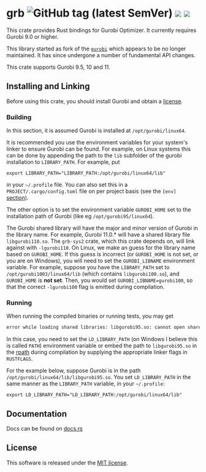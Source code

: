 # grb ![GitHub tag (latest SemVer)](https://img.shields.io/github/v/tag/ykrist/rust-grb?sort=semver) ![](https://img.shields.io/crates/v/grb.svg) ![](https://img.shields.io/docsrs/grb)

This crate provides Rust bindings for Gurobi Optimizer.  It currently requires Gurobi 9.0 or higher.

This library started as fork of the [`gurobi`](https://github.com/ubnt-intrepid/rust-gurobi) which appears to be no longer maintained.  It has since undergone a number of fundamental API changes.

This crate supports Gurobi 9.5, 10 and 11.

## Installing and Linking

Before using this crate, you should install Gurobi and obtain a [license](http://www.gurobi.com/downloads/licenses/license-center).

### Building
In this section, it is assumed Gurobi is installed at `/opt/gurobi/linux64`.

It is recommended you use the environment variables for your system's linker to ensure Gurobi can be found.
For example, on Linux systems this can be done by appending the path to the `lib` subfolder of the gurobi installation to `LIBRARY_PATH`.   For example, put

```base
export LIBRARY_PATH="LIBRARY_PATH:/opt/gurobi/linux64/lib"
```

in your `~/.profile` file.  You can also set this in a `PROJECT/.cargo/config.toml` file on per project basis (see the `[env]` [section](https://doc.rust-lang.org/cargo/reference/config.html)).

The other option is to set the environment variable `GUROBI_HOME` set to the installation path of Gurobi
(like eg `/opt/gurobi95/linux64`).  

The Gurobi shared library will have the major and minor version of Gurobi in the library name.  For example, Gurobi 11.0.* will have a shared library file `libgurobi110.so`.  The `grb-sys2` crate, which this crate depends on, will link against with `-lgurobi110`.  On Linux, we make an guess for the library name based on `GUROBI_HOME`.  If this guess is incorrect (or `GUROBI_HOME` is not set, or you are on Windows), you will need to set the `GUROBI_LIBNAME` environment variable.  For example, suppose you have the `LIBRARY_PATH` set to `/opt/gurobi1003/linux64/lib` (which contains `libgurobi100.so`), and `GUROBI_HOME` is **not set**.  Then, you would set `GUROBI_LIBNAME=gurobi100`, so that the correct `-lgurobi100` flag is emitted during compilation. 


### Running
When running the compiled binaries or running tests, you may get
```bash
error while loading shared libraries: libgurobi95.so: cannot open shared object file: No such file or directory
```
In this case, you need to set the `LD_LIBRARY_PATH` (on Windows I believe this is called `PATH`) environment variable or embed the path to `libgurobi95.so` in the [rpath](https://en.wikipedia.org/wiki/Rpath) during compilation by supplying the appropriate linker flags in `RUSTFLAGS`.

For the example below, suppose Gurobi is in the path `/opt/gurobi/linux64/lib/libgurobi95.so`.  You set `LD_LIBRARY_PATH` in the same manner as the `LIBRARY_PATH` variable, in your `~/.profile`:

```base
export LD_LIBRARY_PATH="LD_LIBRARY_PATH:/opt/gurobi/linux64/lib"
```

## Documentation
Docs can be found on [docs.rs](https://docs.rs/grb/)

## License
This software is released under the [MIT license](LICENSE).
